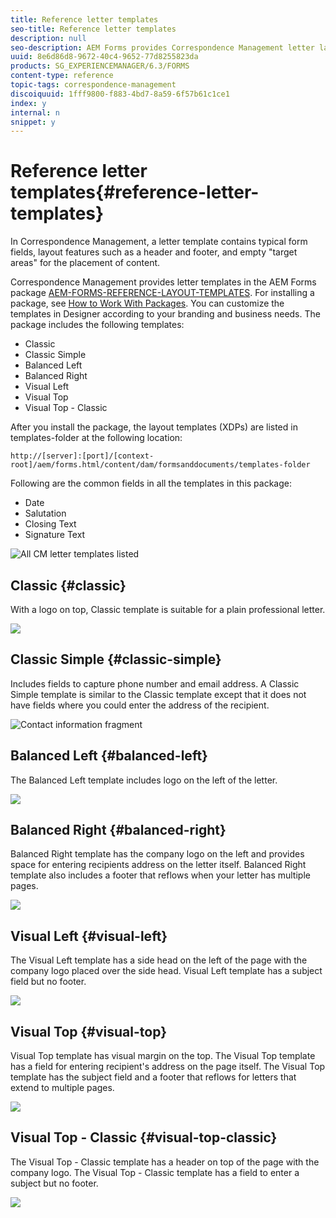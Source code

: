 ```yaml
---
title: Reference letter templates
seo-title: Reference letter templates
description: null
seo-description: AEM Forms provides Correspondence Management letter layout templates that you can use to create letters quickly. 
uuid: 8e6d86d8-9672-40c4-9652-77d8255823da
products: SG_EXPERIENCEMANAGER/6.3/FORMS
content-type: reference
topic-tags: correspondence-management
discoiquuid: 1fff9800-f883-4bd7-8a59-6f57b61c1ce1
index: y
internal: n
snippet: y
---
```


# Reference letter templates{#reference-letter-templates}

In Correspondence Management, a letter template contains typical form fields, layout features such as a header and footer, and empty "target areas" for the placement of content.

Correspondence Management provides letter templates in the AEM Forms package [AEM-FORMS-REFERENCE-LAYOUT-TEMPLATES](https://www.adobeaemcloud.com/content/marketplace/marketplaceProxy.html?packagePath=/content/companies/public/adobe/packages/cq630/fd/AEM-FORMS-6.3-REFERENCE-LAYOUT-TEMPLATES). For installing a package, see [How to Work With Packages](../../sites/administering/using/package-manager.md). You can customize the templates in Designer according to your branding and business needs. The package includes the following templates:

* Classic
* Classic Simple
* Balanced Left
* Balanced Right
* Visual Left
* Visual Top
* Visual Top - Classic

After you install the package, the layout templates (XDPs) are listed in templates-folder at the following location:

`http://[server]:[port]/[context-root]/aem/forms.html/content/dam/formsanddocuments/templates-folder`

Following are the common fields in all the templates in this package:

* Date
* Salutation
* Closing Text
* Signature Text

![All CM letter templates listed](assets/TemplatesCorrespondence.png)

## Classic {#classic}

With a logo on top, Classic template is suitable for a plain professional letter. 

![](assets/Classic.png)

## Classic Simple {#classic-simple}

Includes fields to capture phone number and email address. A Classic Simple template is similar to the Classic template except that it does not have fields where you could enter the address of the recipient. 

![Contact information fragment](assets/ClassicSimple.png)

## Balanced Left {#balanced-left}

The Balanced Left template includes logo on the left of the letter.

![](assets/BalancedLeft.png)

## Balanced Right {#balanced-right}

Balanced Right template has the company logo on the left and provides space for entering recipients address on the letter itself. Balanced Right template also includes a footer that reflows when your letter has multiple pages.

![](assets/BalancedRight.png)

## Visual Left {#visual-left}

The Visual Left template has a side head on the left of the page with the company logo placed over the side head. Visual Left template has a subject field but no footer.

![](assets/VisualLeft.png)

## Visual Top {#visual-top}

Visual Top template has visual margin on the top. The Visual Top template has a field for entering recipient's address on the page itself. The Visual Top template has the subject field and a footer that reflows for letters that extend to multiple pages.

![](assets/VisualTop.png)

## Visual Top - Classic {#visual-top-classic}

The Visual Top - Classic template has a header on top of the page with the company logo. The Visual Top - Classic template has a field to enter a subject but no footer.

![](assets/VisualTopClassic.png)

